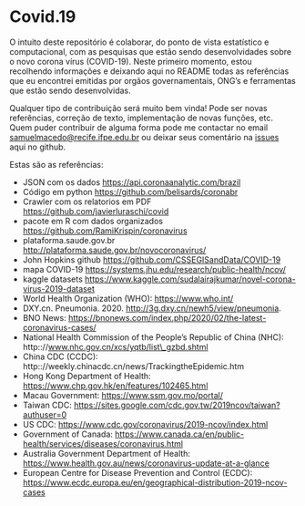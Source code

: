 Covid.19
================

O intuito deste repositório é colaborar, do ponto de vista estatístico e
computacional, com as pesquisas que estão sendo desenvolvidades sobre o
novo corona vírus (COVID-19). Neste primeiro momento, estou recolhendo
informações e deixando aqui no README todas as referências que eu
encontrei emitidas por orgãos governamentais, ONG’s e ferramentas que
estão sendo desenvolvidas.

Qualquer tipo de contribuição será muito bem vinda\! Pode ser novas
referências, correção de texto, implementação de novas funções, etc.
Quem puder contribuir de alguma forma pode me contactar no email
<samuelmacedo@recife.ifpe.edu.br> ou deixar seus comentário na
[issues](https://github.com/samuelmacedo83/covid.19/issues) aqui no
github.

Estas são as referências:

  - JSON com os dados <https://api.coronaanalytic.com/brazil>
  - Código em python <https://github.com/belisards/coronabr>
  - Crawler com os relatorios em PDF
    <https://github.com/javierluraschi/covid>
  - pacote em R com dados organizados
    <https://github.com/RamiKrispin/coronavirus>
  - plataforma.saude.gov.br
    <http://plataforma.saude.gov.br/novocoronavirus/>
  - John Hopkins github <https://github.com/CSSEGISandData/COVID-19>
  - mapa COVID-19 <https://systems.jhu.edu/research/public-health/ncov/>
  - kaggle datasets
    <https://www.kaggle.com/sudalairajkumar/novel-corona-virus-2019-dataset>
  - World Health Organization (WHO): <https://www.who.int/>
  - DXY.cn. Pneumonia. 2020. <http://3g.dxy.cn/newh5/view/pneumonia>.
  - BNO News:
    <https://bnonews.com/index.php/2020/02/the-latest-coronavirus-cases/>
  - National Health Commission of the People’s Republic of China (NHC):
    http:://www.nhc.gov.cn/xcs/yqtb/list\_gzbd.shtml
  - China CDC (CCDC):
    http:://weekly.chinacdc.cn/news/TrackingtheEpidemic.htm
  - Hong Kong Department of Health:
    <https://www.chp.gov.hk/en/features/102465.html>
  - Macau Government: <https://www.ssm.gov.mo/portal/>
  - Taiwan CDC:
    <https://sites.google.com/cdc.gov.tw/2019ncov/taiwan?authuser=0>
  - US CDC: <https://www.cdc.gov/coronavirus/2019-ncov/index.html>
  - Government of Canada:
    <https://www.canada.ca/en/public-health/services/diseases/coronavirus.html>
  - Australia Government Department of Health:
    <https://www.health.gov.au/news/coronavirus-update-at-a-glance>
  - European Centre for Disease Prevention and Control (ECDC):
    <https://www.ecdc.europa.eu/en/geographical-distribution-2019-ncov-cases>
